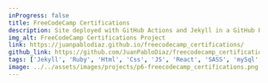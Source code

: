 ```yaml
---
inProgress: false
title: FreeCodeCamp Certifications
description: Site deployed with GitHub Actions and Jekyll in a GitHub Page. Contain all the projects, challenges, and certifications.
img_alt: FreeCodeCamp Certifications Project
link: https://juanpablodiaz.github.io/freecodecamp_certifications/
github_link: https://github.com/JuanPabloDiaz/freecodecamp_certifications
tags: ['Jekyll', 'Ruby', 'Html', 'Css', 'JS', 'React', 'SASS', 'mySql', 'Terminal']
image: ../../assets/images/projects/p6-freecodecamp_certifications.png
---
```


